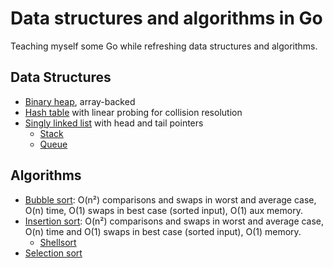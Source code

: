 # Data structures and algorithms in Go

Teaching myself some Go while refreshing data structures and algorithms.

## Data Structures

* [Binary heap](pkg/ds/binary_heap.go), array-backed
* [Hash table](pkg/ds/hash_table.go) with linear probing for collision resolution
* [Singly linked list](pkg/ds/singly_linked_list.go) with head and tail pointers
  * [Stack](pkg/ds/stack.go)
  * [Queue](pkg/ds/queue.go)

## Algorithms

* [Bubble sort](pkg/algs/bubble_sort.go): O(n²) comparisons and swaps in worst and average case, O(n) time, O(1) swaps in best case (sorted input), O(1) aux memory.
* [Insertion sort](pkg/algs/insertion_sort.go): O(n²) comparisons and swaps in worst and average case, O(n) time and O(1) swaps in best case (sorted input), O(1) memory. 
  * [Shellsort](pkg/algs/insertion_sort.go)
* [Selection sort](pkg/algs/selection_sort.go)
